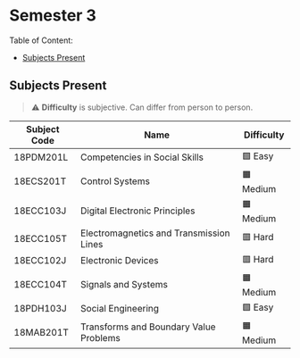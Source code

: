 # Semester 3

Table of Content:

- [Subjects Present](#subjects-present)


## Subjects Present

> ⚠ **Difficulty** is subjective. Can differ from person to person.

| Subject Code | Name | Difficulty |
| ------------ | ---- | ---------- |
| 18PDM201L | Competencies in Social Skills | 🟩 Easy |
| 18ECS201T | Control Systems | 🟧 Medium |
| 18ECC103J | Digital Electronic Principles | 🟧 Medium |
| 18ECC105T | Electromagnetics and Transmission Lines | 🟥 Hard |
| 18ECC102J | Electronic Devices | 🟥 Hard |
| 18ECC104T | Signals and Systems | 🟧 Medium |
| 18PDH103J | Social Engineering | 🟩 Easy |
| 18MAB201T | Transforms and Boundary Value Problems | 🟧 Medium |

